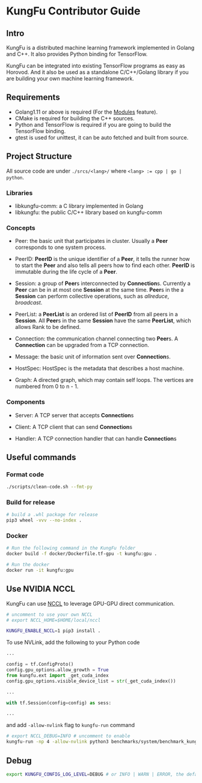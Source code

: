 # KungFu Contributor Guide

## Intro

KungFu is a distributed machine learning framework implemented in Golang and C++.
It also provides Python binding for TensorFlow.

KungFu can be integrated into existing TensorFlow programs as easy as Horovod.
And it also be used as a standalone C/C++/Golang library if you are building
your own machine learning framework.

## Requirements

* Golang1.11 or above is required (For the [Modules](https://github.com/golang/go/wiki/Modules) feature).
* CMake is required for building the C++ sources.
* Python and TensorFlow is required if you are going to build the TensorFlow binding.
* gtest is used for unittest, it can be auto fetched and built from source.

## Project Structure

All source code are under `./srcs/<lang>/` where `<lang> := cpp | go | python`.

### Libraries

* libkungfu-comm: a C library implemented in Golang
* libkungfu: the public C/C++ library based on kungfu-comm

### Concepts

* Peer: the basic unit that participates in cluster. Usually a **Peer** corresponds to one system process.

* PeerID: **PeerID** is the unique identifier of a **Peer**, it tells the runner how to start the **Peer** and also tells all peers how to find each other. **PeerID** is immutable during the life cycle of a **Peer**.

* Session: a group of **Peer**s interconnected by **Connection**s. Currently a **Peer** can be in at most one **Session** at the same time. **Peer**s in the a **Session** can perform collective operations, such as _allreduce_, _broadcast_.

* PeerList: a **PeerList** is an ordered list of **PeerID** from all peers in a **Session**.
  All **Peer**s in the same **Session** have the same **PeerList**, which allows Rank to be defined.

* Connection: the communication channel connecting two **Peer**s. A **Connection** can be upgraded from a TCP connection.

* Message: the basic unit of information sent over **Connection**s.

* HostSpec: HostSpec is the metadata that describes a host machine.

* Graph: A directed graph, which may contain self loops. The vertices are numbered from 0 to n - 1.

### Components

* Server: A TCP server that accepts **Connection**s

* Client: A TCP client that can send **Connection**s

* Handler: A TCP connection handler that can handle **Connection**s

## Useful commands

### Format code

```bash
./scripts/clean-code.sh --fmt-py
```

### Build for release

```bash
# build a .whl package for release
pip3 wheel -vvv --no-index .
```

### Docker

```bash
# Run the following command in the KungFu folder
docker build -f docker/Dockerfile.tf-gpu -t kungfu:gpu .

# Run the docker
docker run -it kungfu:gpu
```

## Use NVIDIA NCCL

KungFu can use [NCCL](https://developer.nvidia.com/nccl) to leverage GPU-GPU direct communication.

```bash
# uncomment to use your own NCCL
# export NCCL_HOME=$HOME/local/nccl

KUNGFU_ENABLE_NCCL=1 pip3 install .
```

To use NVLink, add the following to your Python code

```python
...

config = tf.ConfigProto()
config.gpu_options.allow_growth = True
from kungfu.ext import _get_cuda_index
config.gpu_options.visible_device_list = str(_get_cuda_index())

...

with tf.Session(config=config) as sess:

...

```

and add `-allow-nvlink` flag to `kungfu-run` command

```bash
# export NCCL_DEBUG=INFO # uncomment to enable
kungfu-run -np 4 -allow-nvlink python3 benchmarks/system/benchmark_kungfu.py
```


## Debug

```bash
export KUNGFU_CONFIG_LOG_LEVEL=DEBUG # or INFO | WARN | ERROR, the default is INFO
```
